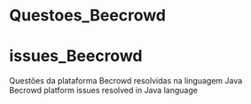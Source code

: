 # Questoes_Beecrowd
# issues_Beecrowd
 Questões da plataforma Becrowd  resolvidas na linguagem Java <br>
 Becrowd platform issues resolved in Java language
